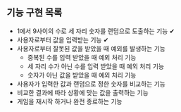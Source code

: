 ## 기능 구현 목록

- 1에서 9사이의 수로 세 자리 숫자를 랜덤으로 도출하는 기능 ✔
- 사용자로부터 값을 입력받는 기능 ✔
- 사용자로부터 잘못된 값을 받았을 때 예외를 발생하는 기능
  - 중복된 수를 입력 받았을 때 예외 처리 기능
  - 세 자리 수가 아닌 수를 입력 받았을 때 예외 처리 기능
  - 숫자가 아닌 값을 받았을 때 예외 처리 기능
- 사용자가 입력한 값과 랜덤으로 정한 숫자를 비교하는 기능
- 비교한 결과에 따라 상황에 맞는 값을 출력하는 기능
- 게임을 재시작 하거나 완전 종료하는 기능

